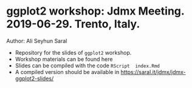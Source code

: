 # ggplot2 workshop: Jdmx Meeting. 2019-06-29. Trento, Italy.
Author: Ali Seyhun Saral

* Repository for the slides of `ggplot2` workshop.
* Workshop materials can be found here
* Slides can be compiled with the code `RScript  index.Rmd`
* A compiled version should be available in https://saral.it/jdmx/jdmx-ggplot2-slides/
